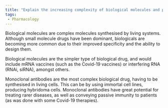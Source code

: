 ```yaml
---
title: "Explain the increasing complexity of biological molecules and provide examples of different forms of biologics."
tags:
 - Pharmacology
---
```

Biological molecules are complex molecules synthesised by living systems. Although small molecule drugs have been dominant, biologicals are becoming more common due to their improved specificity and the ability to design them. 

Biological molecules are the simpler type of biological drug, and would include mRNA vaccines (such as the Covid-19 vaccines) or interfering RNA (RNAi, siRNA), amongst others. 

Monoclonal antibodies are the most complex biological drug, having to be synthesised in living cells. This can be by using immortal cell lines, producing hybridoma cells. Monoclonal antibodies have great potential for treating rarer diseases, as well as conveying passive immunity to patients (as was done with some Covid-19 therapies). 

